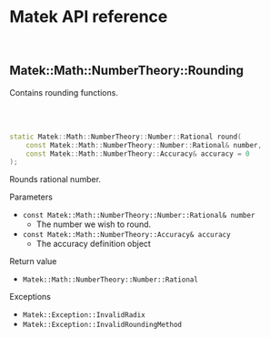 # Matek API reference

<br/>

## Matek::Math::NumberTheory::Rounding

Contains rounding functions.<br/>

<br/><br/>



```c++
static Matek::Math::NumberTheory::Number::Rational round(
	const Matek::Math::NumberTheory::Number::Rational& number,
	const Matek::Math::NumberTheory::Accuracy& accuracy = 0
);
```

Rounds rational number.

Parameters
- `const Matek::Math::NumberTheory::Number::Rational& number`
	- The number we wish to round.
- `const Matek::Math::NumberTheory::Accuracy& accuracy`
	- The accuracy definition object

Return value
- `Matek::Math::NumberTheory::Number::Rational`

Exceptions
- `Matek::Exception::InvalidRadix`
- `Matek::Exception::InvalidRoundingMethod`

<br/><br/>